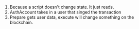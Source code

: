 1. Because a script doesn't change state. It just reads.
2. AuthAccount takes in a user that singed the transaction
3. Prepare gets user data, execute will change something on the blockchain.